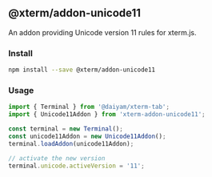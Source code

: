 ## @xterm/addon-unicode11

An addon providing Unicode version 11 rules for xterm.js.

### Install

```bash
npm install --save @xterm/addon-unicode11
```

### Usage

```ts
import { Terminal } from '@daiyam/xterm-tab';
import { Unicode11Addon } from 'xterm-addon-unicode11';

const terminal = new Terminal();
const unicode11Addon = new Unicode11Addon();
terminal.loadAddon(unicode11Addon);

// activate the new version
terminal.unicode.activeVersion = '11';
```
